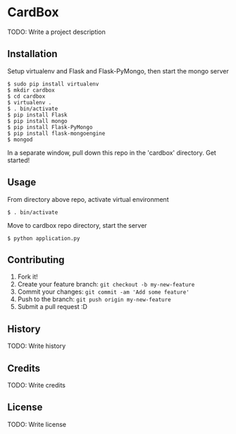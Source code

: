 # CardBox

TODO: Write a project description

## Installation

Setup virtualenv and Flask and Flask-PyMongo, then start the mongo server

```
$ sudo pip install virtualenv
$ mkdir cardbox
$ cd cardbox
$ virtualenv .
$ . bin/activate
$ pip install Flask
$ pip install mongo
$ pip install Flask-PyMongo
$ pip install flask-mongoengine
$ mongod

```

In a separate window, pull down this repo in the 'cardbox' directory.
Get started!

## Usage
From directory above repo, activate virtual environment

```
$ . bin/activate
```

Move to cardbox repo directory, start the server

```
$ python application.py
```

## Contributing

1. Fork it!
2. Create your feature branch: `git checkout -b my-new-feature`
3. Commit your changes: `git commit -am 'Add some feature'`
4. Push to the branch: `git push origin my-new-feature`
5. Submit a pull request :D

## History

TODO: Write history

## Credits

TODO: Write credits

## License

TODO: Write license
